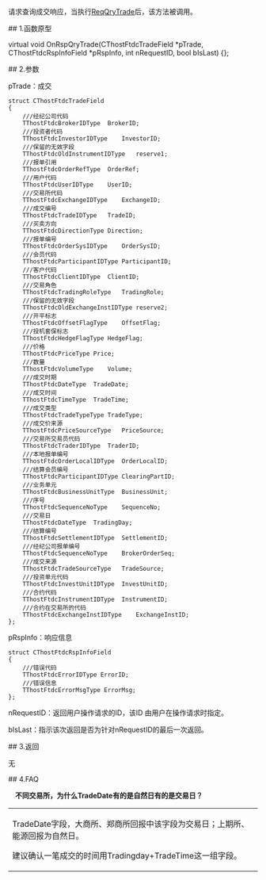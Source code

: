 <p>请求查询成交响应，当执行<a href="../../CTHOSTFTDCTRADERSPI/REQQRYTRADE/">ReqQryTrade</a>后，该方法被调用。</p>
<span class="anchor" id="4b6fd17b-558a-474a-a43c-77885b041cf9"></span>
## 1.函数原型
<p>virtual void OnRspQryTrade(CThostFtdcTradeField *pTrade, CThostFtdcRspInfoField *pRspInfo, int nRequestID, bool bIsLast) {};</p>
<span class="anchor" id="0c71d5be-454b-4e98-9a86-741e38956d28"></span>
## 2.参数
<p>pTrade：成交</p>
<pre><code>struct CThostFtdcTradeField
{
    ///经纪公司代码
    TThostFtdcBrokerIDType  BrokerID;
    ///投资者代码
    TThostFtdcInvestorIDType    InvestorID;
    ///保留的无效字段
    TThostFtdcOldInstrumentIDType   reserve1;
    ///报单引用
    TThostFtdcOrderRefType  OrderRef;
    ///用户代码
    TThostFtdcUserIDType    UserID;
    ///交易所代码
    TThostFtdcExchangeIDType    ExchangeID;
    ///成交编号
    TThostFtdcTradeIDType   TradeID;
    ///买卖方向
    TThostFtdcDirectionType Direction;
    ///报单编号
    TThostFtdcOrderSysIDType    OrderSysID;
    ///会员代码
    TThostFtdcParticipantIDType ParticipantID;
    ///客户代码
    TThostFtdcClientIDType  ClientID;
    ///交易角色
    TThostFtdcTradingRoleType   TradingRole;
    ///保留的无效字段
    TThostFtdcOldExchangeInstIDType reserve2;
    ///开平标志
    TThostFtdcOffsetFlagType    OffsetFlag;
    ///投机套保标志
    TThostFtdcHedgeFlagType HedgeFlag;
    ///价格
    TThostFtdcPriceType Price;
    ///数量
    TThostFtdcVolumeType    Volume;
    ///成交时期
    TThostFtdcDateType  TradeDate;
    ///成交时间
    TThostFtdcTimeType  TradeTime;
    ///成交类型
    TThostFtdcTradeTypeType TradeType;
    ///成交价来源
    TThostFtdcPriceSourceType   PriceSource;
    ///交易所交易员代码
    TThostFtdcTraderIDType  TraderID;
    ///本地报单编号
    TThostFtdcOrderLocalIDType  OrderLocalID;
    ///结算会员编号
    TThostFtdcParticipantIDType ClearingPartID;
    ///业务单元
    TThostFtdcBusinessUnitType  BusinessUnit;
    ///序号
    TThostFtdcSequenceNoType    SequenceNo;
    ///交易日
    TThostFtdcDateType  TradingDay;
    ///结算编号
    TThostFtdcSettlementIDType  SettlementID;
    ///经纪公司报单编号
    TThostFtdcSequenceNoType    BrokerOrderSeq;
    ///成交来源
    TThostFtdcTradeSourceType   TradeSource;
    ///投资单元代码
    TThostFtdcInvestUnitIDType  InvestUnitID;
    ///合约代码
    TThostFtdcInstrumentIDType  InstrumentID;
    ///合约在交易所的代码
    TThostFtdcExchangeInstIDType    ExchangeInstID;
};
</code></pre>
<p>pRspInfo：响应信息</p>
<pre><code>struct CThostFtdcRspInfoField
{
    ///错误代码
    TThostFtdcErrorIDType ErrorID;
    ///错误信息
    TThostFtdcErrorMsgType ErrorMsg;
};
</code></pre>
<p>nRequestID：返回用户操作请求的ID，该ID 由用户在操作请求时指定。</p>
<p>bIsLast：指示该次返回是否为针对nRequestID的最后一次返回。</p>
<span class="anchor" id="f30d7d31-a10e-4a30-8993-1a436967c8f1"></span>
## 3.返回
<p>无</p>
<span class="anchor" id="14fcd358-0829-4140-8374-98ac29323d08"></span>
## 4.FAQ
<p><span alt="" id="anchor-id-10"></span> </p>
<p><div class="region_i"><p class="region_header" id="region_header_1" style="padding-left: 1em;font-weight : bold;text-indent: 0px;text-align: left;">不同交易所，为什么TradeDate有的是自然日有的是交易日？</p><div class="region_panel" id="region_panel_1" style="display:block;"><table><tr><td>
<p>TradeDate字段，大商所、郑商所回报中该字段为交易日；上期所、能源回报为自然日。</p>
<p>建议确认一笔成交的时间用Tradingday+TradeTime这一组字段。</p>
</td></tr></table>
</div><p class="region_tail" id="region_tail_1" style="border-top-color:transparent;border-bottom-width:0;"></p></div></p>
